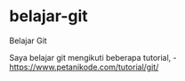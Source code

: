 # belajar-git
Belajar Git

Saya belajar git mengikuti beberapa tutorial,
-https://www.petanikode.com/tutorial/git/
